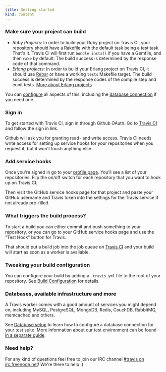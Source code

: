 ```yaml
---
title: Getting started
kind: content
---
```


### Make sure your project can build

- *Ruby Projects:* In order to build your Ruby project on Travis CI, your repository should have a Rakefile with the default task being a test task. That's it. Travis CI will first run `bundle install` if you have a Gemfile, and then `rake` by default. The build success is determined by the response code of that command.
- *Erlang projects:* In order to build your Erlang project on Travis CI, it should use [Rebar](https://github.com/basho/rebar.git)  or have a working `tests` Makefile target. The build success is determined by the response codes of the compile step and eunit tests. [More about Erlang  projects](/docs/user/languages/erlang/)

You can <a href="/docs/user/build-configuration/">configure</a> all aspects of this, including the <a href="/docs/user/database-setup/">database connection</a> if you need one.

### Sign in

To get started with Travis CI, sign in through Github OAuth. Go to <a href="http://travis-ci.org">Travis CI</a> and follow the sign in link.

Github will ask you for granting read- and write access. Travis CI needs write access for setting up service hooks for your repositories when you request it, but it won't touch anything else.

###  Add service hooks

Once you're signed in go to your <a href="http://travis-ci.org/profile">profile page</a>. You'll see a list of your repositories. Flip the on/off switch for each repository that you want to hook up on Travis CI.

Then visit the GitHub service hooks page for that project and paste your GitHub username and Travis token into the settings for the Travis service if not already pre-filled.

### What triggers the build process?

To start a build you can either commit and push something to your repository, or you can go to your GitHub service hooks page and use the "Test Hook" button for Travis.

That should put a build job into the job queue on <a href="http://travis-ci.org">Travis CI</a> and your build will start as soon as a worker is available.

### Tweaking your build configuration

You can configure your build by adding a `.travis.yml` file to the root of your repository. See <a href="/docs/user/build-configuration/">Build Configuration</a> for details.

### Databases, available infrastructure and more

A Travis worker comes with a good amount of services you might depend on, including MySQL, PostgreSQL, MongoDB, Redis, CouchDB, RabbitMQ, memcached and others.

See <a href="/docs/user/database-setup/">Database setup</a> to learn how to configure a database connection for your test suite. More information
about our test environment can be found <a href="/docs/user/ci-environment/">in a separate guide</a>.

### Need help?

For any kind of questions feel free to join our IRC channel <a href="irc://irc.freenode.net#travis">#travis on irc.freenode.net</a>! We're there to help :)

